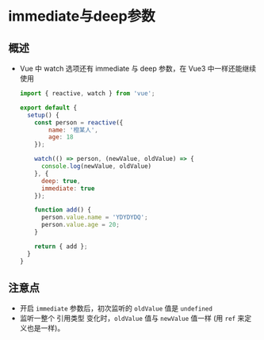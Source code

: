 # immediate与deep参数

## 概述

+ Vue 中 watch 选项还有 immediate 与 deep 参数，在 Vue3 中一样还能继续使用

  ```js
  import { reactive, watch } from 'vue';

  export default {
    setup() {
      const person = reactive({
          name: '橙某人',
          age: 18
      });

      watch(() => person, (newValue, oldValue) => {
        console.log(newValue, oldValue)
      }, {
        deep: true,
        immediate: true
      });

      function add() {
        person.value.name = 'YDYDYDQ';
        person.value.age = 20;
      }

      return { add };
    }
  }
  ```

## 注意点

+ 开启 `immediate` 参数后，初次监听的 `oldValue` 值是 `undefined`
+ 监听一整个 引用类型 变化时，`oldValue` 值与 `newValue` 值一样 (用 `ref` 来定义也是一样)。
